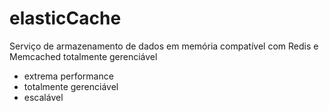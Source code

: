 # elasticCache

Serviço de armazenamento de dados em memória compatível com Redis e Memcached totalmente gerenciável

- extrema performance
- totalmente gerenciável
- escalável
